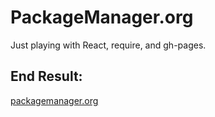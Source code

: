 # PackageManager.org
Just playing with React, require, and gh-pages.

## End Result:
[packagemanager.org](http://packagemanager.org)
